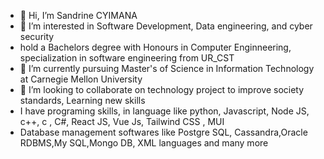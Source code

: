 - 👋 Hi, I’m Sandrine CYIMANA
- 👀 I’m interested in Software Development, Data engineering, and cyber security
- hold a Bachelors degree with Honours in Computer Enginneering, specialization in software engineering from UR_CST
- 🌱 I’m currently pursuing Master's of Science in Information Technology at Carnegie Mellon University
- 💞️ I’m looking to collaborate on technology project to improve society standards, Learning new skills 
- I have programing skills, in language like python, Javascript, Node JS, c++, c , C#, React JS, Vue Js, Tailwind CSS , MUI
- Database management softwares like Postgre SQL, Cassandra,Oracle RDBMS,My SQL,Mongo DB, XML languages and many more 



<!---
Akesandra/Akesandra is a ✨ special ✨ repository because its `README.md` (this file) appears on your GitHub profile.
You can click the Preview link to take a look at your changes.
--->
